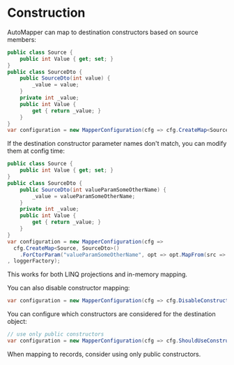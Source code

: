 # Construction

AutoMapper can map to destination constructors based on source members:

```c#
public class Source {
    public int Value { get; set; }
}
public class SourceDto {
    public SourceDto(int value) {
        _value = value;
    }
    private int _value;
    public int Value {
        get { return _value; }
    }
}
var configuration = new MapperConfiguration(cfg => cfg.CreateMap<Source, SourceDto>(), loggerFactory);
```

If the destination constructor parameter names don't match, you can modify them at config time:

```c#
public class Source {
    public int Value { get; set; }
}
public class SourceDto {
    public SourceDto(int valueParamSomeOtherName) {
        _value = valueParamSomeOtherName;
    }
    private int _value;
    public int Value {
        get { return _value; }
    }
}
var configuration = new MapperConfiguration(cfg =>
  cfg.CreateMap<Source, SourceDto>()
    .ForCtorParam("valueParamSomeOtherName", opt => opt.MapFrom(src => src.Value))
, loggerFactory);
```

This works for both LINQ projections and in-memory mapping.

You can also disable constructor mapping:    

```c#
var configuration = new MapperConfiguration(cfg => cfg.DisableConstructorMapping(), loggerFactory);
```

You can configure which constructors are considered for the destination object:

```c#
// use only public constructors
var configuration = new MapperConfiguration(cfg => cfg.ShouldUseConstructor = constructor => constructor.IsPublic, loggerFactory);
```
When mapping to records, consider using only public constructors.